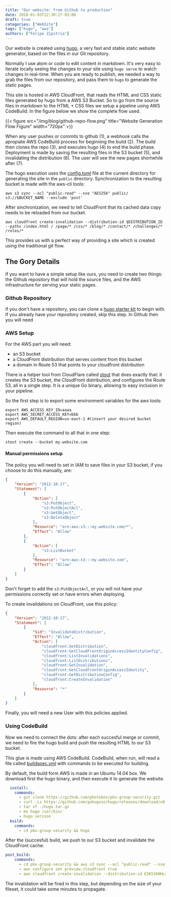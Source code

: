 ```yaml
---
title: "Our website: from Github to production"
date: 2018-01-03T22:30:27-03:00
draft: true
categories: ["WebSite"]
tags: ["hugo", "aws"]
authors: ["Felipe Zipitria"]
---
```


Our website is created using [hugo](https://gohugo.io), a very fast and stable static website generator, based on the files in our Git repository.

Normally I use atom or code to edit content in markdown. It's very easy to iterate locally seeing the changes to your site using `hugo serve` to watch changes in real-time. When you are ready to publish, we needed a way to grab the files from our repository, and pass them to `hugo` to generate the static pages.

This site is hosted in AWS CloudFront, that reads the HTML and CSS static files generated by hugo from a AWS S3 Bucket. So to go from the source files in markdown to the HTML + CSS files we setup a pipeline using AWS CodeBuild. In the figure below we show the complete flow used.

{{< figure src="/img/blog/github-repo-flow.png" title="Website Generation Flow Figure" width="720px" >}}

When any user pushes or commits to github (1), a webhook calls the apropiate AWS CodeBuild process for beginning the build (2). The build then clones the repo (3), and executes hugo (4) to end the build phase. Deployment is made by saving the resulting files in the S3 bucket (5), and invalidating the distribution (6). The user will see the new pages shortwhile after (7).

The hugo execution uses the [config.toml](https://raw.githubusercontent.com/project-cx/pbx-group-security/master/config.toml) file at the current directory for generating the site in the `public` directory. Synchronization to the resulting bucket is made with the aws-cli tools:

```shell
aws s3 sync --acl "public-read" --sse "AES256" public/ s3://$BUCKET_NAME --exclude 'post'
```

After sinchronization, we need to tell CloudFront that its cached data copy needs to be reloaded from our bucket.

```shell
aws cloudfront create-invalidation --distribution-id $DISTRIBUTION_ID --paths /index.html / /page/* /css/* /blog/* /contact/* /challenges/* /roles/*
```

This provides us with a perfect way of providing a site which is created using the traditional git flow.

## The Gory Details

If you want to have a simple setup like ours, you need to create two things: the Github repository that will hold the source files, and the AWS infrastructure for serving your static pages.

### Github Repository

If you don't have a repository, you can clone a [hugo starter kit](https://gohugo.io/tools/starter-kits/) to begin with. If you already have your repository created, skip this step. In Github then you will need

### AWS Setup

For the AWS part you will need:
- an S3 bucket
- a CloudFront distribution that serves content from this bucket
- a domain in Route 53 that points to your cloudfront distribution

There is a helper tool from CloudFlare called [stout](http://stout.is/) that does exactly that: it creates the S3 bucket, the CloudFront distribution, and configures the Route 53, all in a single step. It is a unique Go binary, allowing to easy inclusion in your pipeline.

So the first step is to export some environment variables for the aws tools:
```shell
export AWS_ACCESS_KEY_ID=aaaa
export AWS_SECRET_ACCESS_KEY=bbb
export AWS_DEFAULT_REGION=us-east-1 #(insert your desired bucket region)
```

Then execute the command to all that in one step:
```shell
stout create --bucket my.website.com
```

#### Manual permissions setup

The policy you will need to set in IAM to save files in your S3 bucket, if you choose to do this manually, are:
```json
{
    "Version": "2012-10-17",
    "Statement": [
        {
            "Action": [
                "s3:PutObject",
                "s3:PutObjectAcl",
                "s3:GetObject",
                "s3:DeleteObject"
            ],
            "Resource": "arn:aws:s3:::my.website.com/*",
            "Effect": "Allow"
        },
        {
            "Action": [
                "s3:ListBucket"
            ],
            "Resource": "arn:aws:s3:::my.website.com",
            "Effect": "Allow"
        }
    ]
}
```
Don't forget to add the `s3:PutObjectAcl`, or you will not have your permissions correctly set or have errors when deploying.

To create invalidations on CloudFront, use this policy:
```json
{
    "Version": "2012-10-17",
    "Statement": [
        {
            "Sid": "InvalidateDistribution",
            "Effect": "Allow",
            "Action": [
                "cloudfront:GetDistribution",
                "cloudfront:GetCloudFrontOriginAccessIdentityConfig",
                "cloudfront:ListInvalidations",
                "cloudfront:ListDistributions",
                "cloudfront:GetInvalidation",
                "cloudfront:GetCloudFrontOriginAccessIdentity",
                "cloudfront:GetDistributionConfig",
                "cloudfront:CreateInvalidation"
            ],
            "Resource": "*"
        }
    ]
}
```
Finally, you will need a new User with this policies applied. 

### Using CodeBuild

Now we need to connect the dots: after each succesful merge or commit, we need to fire the hugo build and push the resulting HTML to our S3 bucket.

This glue is made using AWS CodeBuild. CodeBuild, when run, will read a file called [buildspec.yml](https://raw.githubusercontent.com/project-cx/pbx-group-security/master/buildspec.yml) with commands to be executed for building.

By default, the build form AWS is made in an Ubuntu 14.04 box. We download first the hugo binary, and then execute it to generate the website.
```yaml
  install:
    commands:
      - git clone https://github.com/photobox/pbx-group-security.git
      - curl -Ls https://github.com/gohugoio/hugo/releases/download/v0.31.1/hugo_0.31.1_Linux-64bit.tar.gz -o ./hugo.tar.gz
      - tar xf ./hugo.tar.gz
      - mv hugo /usr/bin/
      - hugo version
  build:
    commands:
      - cd pbx-group-security && hugo
```

After the (succesful) build, we push to our S3 bucket and invalidate the CloudFront cache:
```yaml
post_build:
    commands:
      - cd pbx-group-security && aws s3 sync --acl "public-read" --sse "AES256" public/ s3://pbx-group-security.com-cdn --exclude 'post'
      - aws configure set preview.cloudfront true
      - aws cloudfront create-invalidation --distribution-id E3K53GHHL4D0LE --paths /index.html / /page/* /css/* /blog/*
```

The invalidation will be fired in this step, but depending on the size of your fileset, it could take some minutes to propagate.